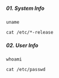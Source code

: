 ##### 01. System Info
```
uname

cat /etc/*-release
```


##### 02. User Info
```
whoami

cat /etc/passwd
```


